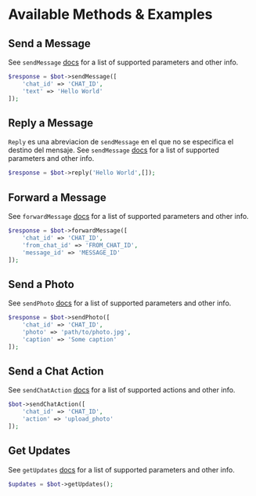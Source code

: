 # Available Methods & Examples


## Send a Message

See `sendMessage` [docs](https://core.telegram.org/bots/api#sendMessage) for a list of supported parameters and other info.

```php
$response = $bot->sendMessage([
    'chat_id' => 'CHAT_ID',
    'text' => 'Hello World'
]);
```


## Reply a Message

`Reply` es una abreviacion de `sendMessage` en el que no se especifica el destino del mensaje.
See `sendMessage` [docs](https://core.telegram.org/bots/api#sendMessage) for a list of supported parameters and other info.

```php
$response = $bot->reply('Hello World',[]);
```


## Forward a Message

See `forwardMessage` [docs](https://core.telegram.org/bots/api#forwardMessage) for a list of supported parameters and other info.

```php
$response = $bot->forwardMessage([
    'chat_id' => 'CHAT_ID',
    'from_chat_id' => 'FROM_CHAT_ID',
    'message_id' => 'MESSAGE_ID'
]);
```


## Send a Photo

See `sendPhoto` [docs](https://core.telegram.org/bots/api#sendPhoto) for a list of supported parameters and other info.

```php
$response = $bot->sendPhoto([
	'chat_id' => 'CHAT_ID',
	'photo' => 'path/to/photo.jpg',
	'caption' => 'Some caption'
]);
```


## Send a Chat Action

See `sendChatAction` [docs](https://core.telegram.org/bots/api#sendChatAction) for a list of supported actions and other info.

```php
$bot->sendChatAction([
	'chat_id' => 'CHAT_ID',
	'action' => 'upload_photo'
]);
```


## Get Updates

See `getUpdates` [docs](https://core.telegram.org/bots/api#getUpdates) for a list of supported parameters and other info.

```php
$updates = $bot->getUpdates();
```